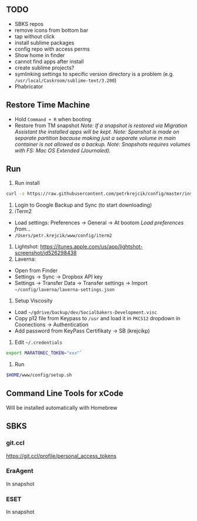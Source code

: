 ## TODO
- SBKS repos
- remove icons from bottom bar
- tap without click
- install sublime packages
- config repo with access perms
- Show home in finder
- cannot find apps after install
- create sublime projects?
- symlinking settings to specific version directory is a problem (e.g. `/usr/local/Caskroom/sublime-text/3.200`)
- Phabricator

## Restore Time Machine
- Hold `Command + R` when booting
- Restore from TM snapshot
_Note: If a snapshot is restored via Migration Assistant the installed apps will be kept._
_Note: Spanshot is made on separate partition bacause making just a separate volume in main container is not allowed as a backup._
_Note: Snapshots requires volumes with FS: Mac OS Extended (Journaled)._

## Run
1. Run install
```sh
curl -s https://raw.githubusercontent.com/petrkrejcik/config/master/install.sh | bash
```
1. Login to Google Backup and Sync (to start downloading)
1. iTerm2
- Load settings: Preferences -> General -> At bootom _Load preferences from..._
- `/Users/petr.krejcik/www/config/iterm2`
1. Lightshot: https://itunes.apple.com/us/app/lightshot-screenshot/id526298438
1. Laverna:
- Open from Finder
- Settings -> Sync -> Dropbox API key
- Settings -> Transfer Data -> Transfer settings -> Import `~/config/laverna/laverna-settings.json`
1. Setup Viscosity
- Load `~/gdrive/backup/dev/Socialbakers-Development.visc`
- Copy p12 file from Keypass to `/usr` and load it in `PKCS12` dropdown in Coonections -> Authentication
- Add password from KeyPass Certifikaty -> SB (krejcikp)
1. Edit `~/.credentials`
```sh
export MARATONEC_TOKEN="xxx"`
```
1. Run
```sh
$HOME/www/config/setup.sh
```



## Command Line Tools for xCode
Will be installed automatically with Homebrew

## SBKS
### git.ccl
https://git.ccl/profile/personal_access_tokens

### EraAgent
In snapshot

### ESET
In snapshot
